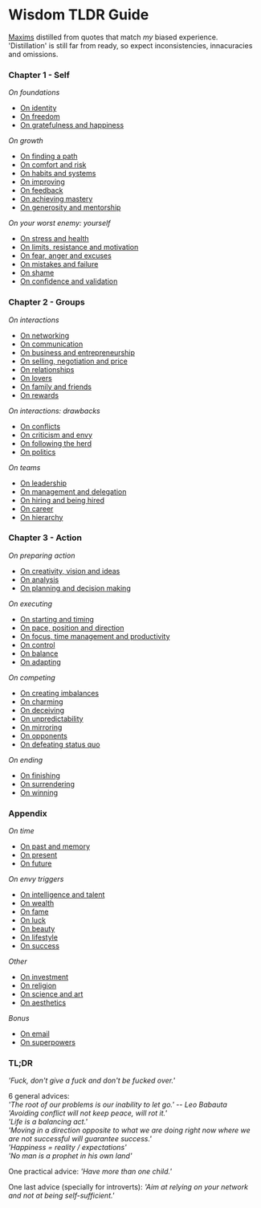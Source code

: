 # Wisdom TLDR Guide

[Maxims](https://en.wikipedia.org/wiki/Maxim_(philosophy)) distilled from quotes that match *my* biased experience.<br>
'Distillation' is still far from ready, so expect inconsistencies, innacuracies and omissions.


### Chapter 1 - Self


*On foundations*
- [On identity](/chapters/chapter_1_self.md#on-identity)
- [On freedom](/chapters/chapter_1_self.md#on-freedom)
- [On gratefulness and happiness](/chapters/chapter_1_self.md#on-gratefulness-and-happiness)

*On growth*
- [On finding a path](/chapters/chapter_1_self.md#on-finding-a-path)
- [On comfort and risk](/chapters/chapter_1_self.md#on-comfort-and-risk)
- [On habits and systems](/chapters/chapter_1_self.md#on-habits-and-systems)
- [On improving](/chapters/chapter_1_self.md#on-improving)
- [On feedback](/chapters/chapter_1_self.md#on-feedback)
- [On achieving mastery](/chapters/chapter_1_self.md#on-achieving-mastery)
- [On generosity and mentorship](/chapters/chapter_1_self.md#on-generosity-and-mentorship)

*On your worst enemy: yourself*
- [On stress and health](/chapters/chapter_1_self.md#on-stress-and-health)
- [On limits, resistance and motivation](/chapters/chapter_1_self.md#on-limits-resistance-and-motivation)
- [On fear, anger and excuses](/chapters/chapter_1_self.md#on-fear-anger-and-excuses)
- [On mistakes and failure](/chapters/chapter_1_self.md#on-mistakes-and-failure)
- [On shame](/chapters/chapter_1_self.md#on-shame)
- [On confidence and validation](/chapters/chapter_1_self.md#on-confidence-and-validation)


### Chapter 2 - Groups


*On interactions*
- [On networking](/chapters/chapter_2_groups.md#on-networking)
- [On communication](/chapters/chapter_2_groups.md#on-communication)
- [On business and entrepreneurship](/chapters/chapter_2_groups.md#on-business-and-entrepreneurship)
- [On selling, negotiation and price](/chapters/chapter_2_groups.md#on-selling-negotiation-and-price)
- [On relationships](/chapters/chapter_2_groups.md#on-relationships)
- [On lovers](/chapters/chapter_2_groups.md#on-lovers)
- [On family and friends](/chapters/chapter_2_groups.md#on-family-and-friends)
- [On rewards](/chapters/chapter_2_groups.md#on-rewards) 

*On interactions: drawbacks*
- [On conflicts](/chapters/chapter_2_groups.md#on-conflicts)
- [On criticism and envy](/chapters/chapter_2_groups.md#on-criticism-and-envy)
- [On following the herd](/chapters/chapter_2_groups.md#on-following-the-herd)
- [On politics](/chapters/chapter_2_groups.md#on-politics)

*On teams*
- [On leadership](/chapters/chapter_2_groups.md#on-leadership)
- [On management and delegation](/chapters/chapter_2_groups.md#on-management-and-delegation)
- [On hiring and being hired](/chapters/chapter_2_groups.md#on-hiring-and-being-hired)
- [On career](/chapters/chapter_2_groups.md#on-career)
- [On hierarchy](/chapters/chapter_2_groups.md#on-hierarchy)


### Chapter 3 - Action


*On preparing action*
- [On creativity, vision and ideas](/chapters/chapter_3_action.md#on-creativity-vision-and-ideas)
- [On analysis](/chapters/chapter_3_action.md#on-analysis)
- [On planning and decision making](/chapters/chapter_3_action.md#on-planning-and-decision-making)

*On executing*
- [On starting and timing](/chapters/chapter_3_action.md#on-starting-and-timing)
- [On pace, position and direction](/chapters/chapter_3_action.md#on-pace-position-and-direction)
- [On focus, time management and productivity](/chapters/chapter_3_action.md#on-focus-time-management-and-productivity)
- [On control](/chapters/chapter_3_action.md#on-control)
- [On balance](/chapters/chapter_3_action.md#on-balance)
- [On adapting](/chapters/chapter_3_action.md#on-adapting)

*On competing*
- [On creating imbalances](/chapters/chapter_3_action.md#on-creating-imbalances)
- [On charming](/chapters/chapter_3_action.md#on-charming)
- [On deceiving](/chapters/chapter_3_action.md#on-deceiving)
- [On unpredictability](/chapters/chapter_3_action.md#on-unpredictability)
- [On mirroring](/chapters/chapter_3_action.md#on-mirroring)
- [On opponents](/chapters/chapter_3_action.md#on-opponents)
- [On defeating status quo](/chapters/chapter_3_action.md#on-defeating-status-quo)

*On ending*
- [On finishing](/chapters/chapter_3_action.md#on-finishing)
- [On surrendering](/chapters/chapter_3_action.md#on-surrendering)
- [On winning](/chapters/chapter_3_action.md#on-winning)


### Appendix


*On time*
- [On past and memory](/chapters/chapter_appendix.md#on-past-and-memory)
- [On present](/chapters/chapter_appendix.md#on-present)
- [On future](/chapters/chapter_appendix.md#on-future)

*On envy triggers*
- [On intelligence and talent](/chapters/chapter_appendix.md#on-intelligence-and-talent)
- [On wealth](/chapters/chapter_appendix.md#on-wealth)
- [On fame](/chapters/chapter_appendix.md#on-fame)
- [On luck](/chapters/chapter_appendix.md#on-luck)
- [On beauty](/chapters/chapter_appendix.md#on-beauty)
- [On lifestyle](/chapters/chapter_appendix.md#on-lifestyle)
- [On success](/chapters/chapter_appendix_action.md#on-success)

*Other*
- [On investment](/chapters/chapter_appendix.md#on-investment)
- [On religion](/chapters/chapter_appendix.md#on-religion)
- [On science and art](/chapters/chapter_appendix.md#on-science-and-art)
- [On aesthetics](/chapters/chapter_appendix.md#on-aesthetics)

*Bonus*
- [On email](/chapters/chapter_appendix.md#on-email)
- [On superpowers](/chapters/chapter_appendix.md#on-superpowers)


### TL;DR 


*'Fuck, don't give a fuck and don't be fucked over.'*

6 general advices:<br>
*'The root of our problems is our inability to let go.' -- Leo Babauta*<br>
*'Avoiding conflict will not keep peace, will rot it.'*<br>
*'Life is a balancing act.'*<br>
*'Moving in a direction opposite to what we are doing right now where we are not successful will guarantee success.'*<br>
*'Happiness = reality / expectations'*<br>
*'No man is a prophet in his own land'*


One practical advice: *'Have more than one child.'*

One last advice (specially for introverts): *'Aim at relying on your network and not at being self-sufficient.'*
